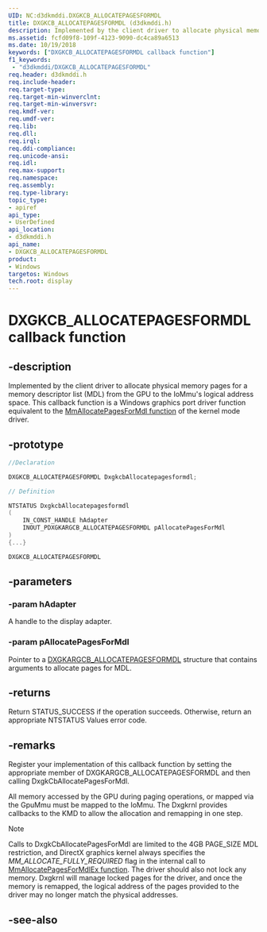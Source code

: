 ```yaml
---
UID: NC:d3dkmddi.DXGKCB_ALLOCATEPAGESFORMDL
title: DXGKCB_ALLOCATEPAGESFORMDL (d3dkmddi.h)
description: Implemented by the client driver to allocate physical memory pages for a memory descriptor list (MDL) from the GPU to the IoMmu's logical address space.
ms.assetid: fcfd09f8-109f-4123-9090-dc4ca89a6513
ms.date: 10/19/2018
keywords: ["DXGKCB_ALLOCATEPAGESFORMDL callback function"]
f1_keywords:
 - "d3dkmddi/DXGKCB_ALLOCATEPAGESFORMDL"
req.header: d3dkmddi.h
req.include-header:
req.target-type:
req.target-min-winverclnt:
req.target-min-winversvr:
req.kmdf-ver:
req.umdf-ver:
req.lib:
req.dll:
req.irql:
req.ddi-compliance:
req.unicode-ansi:
req.idl:
req.max-support:
req.namespace:
req.assembly:
req.type-library:
topic_type:
- apiref
api_type:
- UserDefined
api_location:
- d3dkmddi.h
api_name:
- DXGKCB_ALLOCATEPAGESFORMDL
product: 
- Windows
targetos: Windows
tech.root: display
---
```


# DXGKCB_ALLOCATEPAGESFORMDL callback function

## -description

Implemented by the client driver to allocate physical memory pages for a memory descriptor list (MDL) from the GPU to the IoMmu's logical address space. This callback function is a Windows graphics port driver function equivalent to the [MmAllocatePagesForMdl function](../wdm/nf-wdm-mmallocatepagesformdl.md) of the kernel mode driver.

## -prototype

```cpp
//Declaration

DXGKCB_ALLOCATEPAGESFORMDL DxgkcbAllocatepagesformdl;

// Definition

NTSTATUS DxgkcbAllocatepagesformdl
(
	IN_CONST_HANDLE hAdapter
	INOUT_PDXGKARGCB_ALLOCATEPAGESFORMDL pAllocatePagesForMdl
)
{...}

DXGKCB_ALLOCATEPAGESFORMDL


```

## -parameters

### -param hAdapter

A handle to the display adapter.

### -param pAllocatePagesForMdl

Pointer to a [DXGKARGCB_ALLOCATEPAGESFORMDL](ns-d3dkmddi-_dxgkargcb_allocatepagesformdl.md) structure that contains arguments to allocate pages for MDL.

## -returns

Return STATUS_SUCCESS if the operation succeeds. Otherwise, return an appropriate NTSTATUS Values error code.

## -remarks

Register your implementation of this callback function by setting the appropriate member of DXGKARGCB_ALLOCATEPAGESFORMDL and then calling DxgkCbAllocatePagesForMdl.

All memory accessed by the GPU during paging operations, or mapped via the GpuMmu must be mapped to the IoMmu. The Dxgkrnl provides callbacks to the KMD to allow the allocation and remapping in one step.

> [!NOTE] 
> Calls to DxgkCbAllocatePagesForMdl are limited to the 4GB PAGE_SIZE MDL restriction, and DirectX graphics kernel always specifies the *MM_ALLOCATE_FULLY_REQUIRED* flag in the internal call to [MmAllocatePagesForMdlEx function](../wdm/nf-wdm-mmallocatepagesformdl.md). The driver should also not lock any memory. Dxgkrnl will manage locked pages for the driver, and once the memory is remapped, the logical address of the pages provided to the driver may no longer match the physical addresses.





## -see-also
